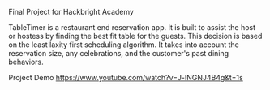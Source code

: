 Final Project for Hackbright Academy

TableTimer is a restaurant end reservation app. It is built to assist the host or hostess by finding the best fit table for the guests. This decision is based on the least laxity first scheduling algorithm. It takes into account the reservation size, any celebrations, and the customer's past dining behaviors.

Project Demo
https://www.youtube.com/watch?v=J-lNGNJ4B4g&t=1s
